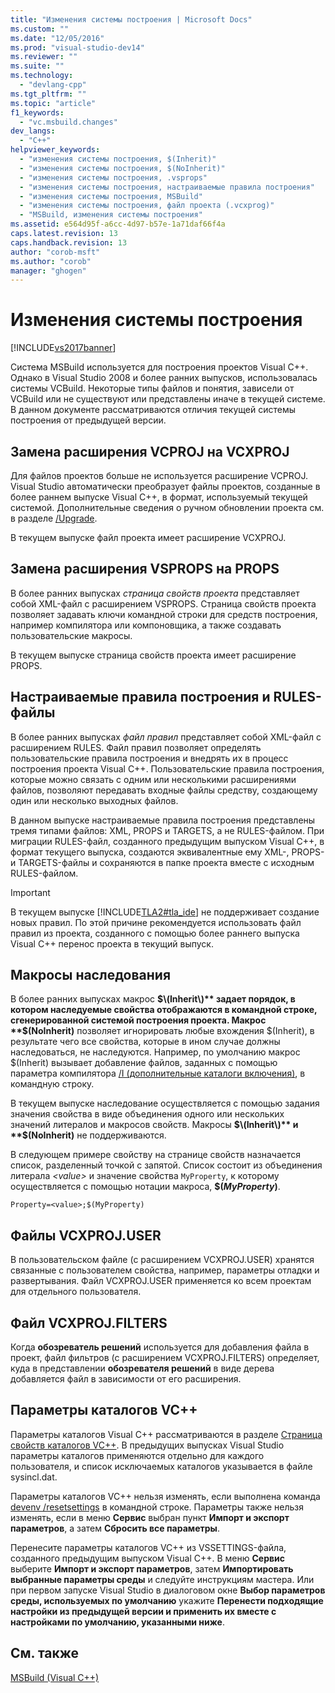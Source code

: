 ```yaml
---
title: "Изменения системы построения | Microsoft Docs"
ms.custom: ""
ms.date: "12/05/2016"
ms.prod: "visual-studio-dev14"
ms.reviewer: ""
ms.suite: ""
ms.technology: 
  - "devlang-cpp"
ms.tgt_pltfrm: ""
ms.topic: "article"
f1_keywords: 
  - "vc.msbuild.changes"
dev_langs: 
  - "C++"
helpviewer_keywords: 
  - "изменения системы построения, $(Inherit)"
  - "изменения системы построения, $(NoInherit)"
  - "изменения системы построения, .vsprops"
  - "изменения системы построения, настраиваемые правила построения"
  - "изменения системы построения, MSBuild"
  - "изменения системы построения, файл проекта (.vcxprog)"
  - "MSBuild, изменения системы построения"
ms.assetid: e564d95f-a6cc-4d97-b57e-1a71daf66f4a
caps.latest.revision: 13
caps.handback.revision: 13
author: "corob-msft"
ms.author: "corob"
manager: "ghogen"
---
```

# Изменения системы построения
[!INCLUDE[vs2017banner](../assembler/inline/includes/vs2017banner.md)]

Система MSBuild используется для построения проектов Visual C\+\+.  Однако в Visual Studio 2008 и более ранних выпусков, использовалась системы VCBuild.  Некоторые типы файлов и понятия, зависели от VCBuild или не существуют или представлены иначе в текущей системе.  В данном документе рассматриваются отличия текущей системы построения от предыдущей версии.  
  
## Замена расширения VCPROJ на VCXPROJ  
 Для файлов проектов больше не используется расширение VCPROJ.  Visual Studio автоматически преобразует файлы проектов, созданные в более раннем выпуске Visual C\+\+, в формат, используемый текущей системой.  Дополнительные сведения о ручном обновлении проекта см. в разделе [\/Upgrade](../Topic/-Upgrade%20\(devenv.exe\).md).  
  
 В текущем выпуске файл проекта имеет расширение VCXPROJ.  
  
## Замена расширения VSPROPS на PROPS  
 В более ранних выпусках *страница свойств проекта* представляет собой XML\-файл с расширением VSPROPS.  Страница свойств проекта позволяет задавать ключи командной строки для средств построения, например компилятора или компоновщика, а также создавать пользовательские макросы.  
  
 В текущем выпуске страница свойств проекта имеет расширение PROPS.  
  
## Настраиваемые правила построения и RULES\-файлы  
 В более ранних выпусках *файл правил* представляет собой XML\-файл с расширением RULES.  Файл правил позволяет определять пользовательские правила построения и внедрять их в процесс построения проекта Visual C\+\+.  Пользовательские правила построения, которые можно связать с одним или несколькими расширениями файлов, позволяют передавать входные файлы средству, создающему один или несколько выходных файлов.  
  
 В данном выпуске настраиваемые правила построения представлены тремя типами файлов: XML, PROPS и TARGETS, а не RULES\-файлом.  При миграции RULES\-файл, созданного предыдущим выпуском Visual C\+\+, в формат текущего выпуска, создаются эквивалентные ему XML\-, PROPS\- и TARGETS\-файлы и сохраняются в папке проекта вместе с исходным RULES\-файлом.  
  
> [!IMPORTANT]
>  В текущем выпуске [!INCLUDE[TLA2#tla_ide](../build/includes/tla2sharptla_ide_md.md)] не поддерживает создание новых правил.  По этой причине рекомендуется использовать файл правил из проекта, созданного с помощью более раннего выпуска Visual C\+\+ перенос проекта в текущий выпуск.  
  
## Макросы наследования  
 В более ранних выпусках макрос **$\(Inherit\)** задает порядок, в котором наследуемые свойства отображаются в командной строке, сгенерированной системой построения проекта.  Макрос **$\(NoInherit\)** позволяет игнорировать любые вхождения $\(Inherit\), в результате чего все свойства, которые в ином случае должны наследоваться, не наследуются.  Например, по умолчанию макрос $\(Inherit\) вызывает добавление файлов, заданных с помощью параметра компилятора [\/I \(дополнительные каталоги включения\)](../build/reference/i-additional-include-directories.md), в командную строку.  
  
 В текущем выпуске наследование осуществляется с помощью задания значения свойства в виде объединения одного или нескольких значений литералов и макросов свойств.  Макросы **$\(Inherit\)** и **$\(NoInherit\)** не поддерживаются.  
  
 В следующем примере свойству на странице свойств назначается список, разделенный точкой с запятой.  Список состоит из объединения литерала *\<value\>* и значение свойства `MyProperty`, к которому осуществляется с помощью нотации макроса, **$\(***MyProperty***\)**.  
  
```  
Property=<value>;$(MyProperty)  
```  
  
## Файлы VCXPROJ.USER  
 В пользовательском файле \(с расширением VCXPROJ.USER\) хранятся связанные с пользователем свойства, например, параметры отладки и развертывания.  Файл VCXPROJ.USER применяется ко всем проектам для отдельного пользователя.  
  
## Файл VCXPROJ.FILTERS  
 Когда **обозреватель решений** используется для добавления файла в проект, файл фильтров \(с расширением VCXPROJ.FILTERS\) определяет, куда в представлении **обозревателя решений** в виде дерева добавляется файл в зависимости от его расширения.  
  
## Параметры каталогов VC\+\+  
 Параметры каталогов Visual C\+\+ рассматриваются в разделе [Страница свойств каталогов VC\+\+](../ide/vcpp-directories-property-page.md).  В предыдущих выпусках Visual Studio параметры каталогов применяются отдельно для каждого пользователя, и список исключаемых каталогов указывается в файле sysincl.dat.  
  
 Параметры каталогов VC\+\+ нельзя изменять, если выполнена команда [devenv \/resetsettings](../Topic/-ResetSettings%20\(devenv.exe\).md) в командной строке.  Параметры также нельзя изменять, если в меню **Сервис** выбран пункт **Импорт и экспорт параметров**, а затем **Сбросить все параметры**.  
  
 Перенесите параметры каталогов VC\+\+ из VSSETTINGS\-файла, созданного предыдущим выпуском Visual C\+\+.  В меню **Сервис** выберите **Импорт и экспорт параметров**, затем **Импортировать выбранные параметры среды** и следуйте инструкциям мастера.  Или при первом запуске Visual Studio в диалоговом окне **Выбор параметров среды, используемых по умолчанию** укажите **Перенести подходящие настройки из предыдущей версии и применить их вместе с настройками по умолчанию, указанными ниже**.  
  
## См. также  
 [MSBuild \(Visual C\+\+\)](../Topic/MSBuild%20\(Visual%20C++\).md)